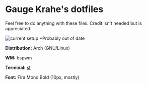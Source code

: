 # Gauge Krahe's dotfiles

Feel free to do anything with these files. Credit isn't needed but is appreciated.

![current setup](https://i.imgur.com/Ts3T8CE.png) \*Probably out of date

**Distribution:** Arch (GNU/Linux)

**WM:** bspwm

**Terminal:** [st](https://gitlab.com/GaugeK/st)

**Font:** Fira Mono Bold (10px, mostly)
